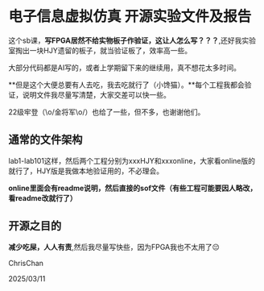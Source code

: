 # 电子信息虚拟仿真 开源实验文件及报告

这个sb课，**写FPGA居然不给实物板子作验证，这让人怎么写？？？**,还好我实验室掏出一块HJY遗留的板子，就当验证板了，效率高一些。

大部分代码都是AI写的，或者上学期留下来的继续用，真不想花太多时间。

**但是这个大便总要有人去吃，我去吃就行了（小馋猫）。**每个工程我都会验证，说明文件我尽量写清楚，大家交差可以快一些。

22级牢登（\o/金将军\o/）也给了一些，但不多，也谢谢他们。

## 通常的文件架构

lab1-lab101这样，然后两个工程分别为xxxHJY和xxxonline，大家看online版的就行了，HJY版是我做本地验证用的，不必理会。

**online里面会有readme说明，然后直接的sof文件（有些工程可能要因人略改，看readme改就行了）**

## 开源之目的

**减少吃屎，人人有责**,然后我尽量写快些，因为FPGA我也不太用了😔

ChrisChan

2025/03/11            